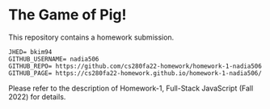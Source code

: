 # The Game of Pig!

This repository contains a homework submission.

```text
JHED= bkim94
GITHUB_USERNAME= nadia506
GITHUB_REPO= https://github.com/cs280fa22-homework/homework-1-nadia506
GITHUB_PAGE= https://cs280fa22-homework.github.io/homework-1-nadia506/
```

Please refer to the description of Homework-1, Full-Stack JavaScript (Fall 2022) for details.
